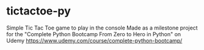 # tictactoe-py
Simple Tic Tac Toe game to play in the console
Made as a milestone project for the "Complete Python Bootcamp From Zero to Hero in Python" on Udemy https://www.udemy.com/course/complete-python-bootcamp/
